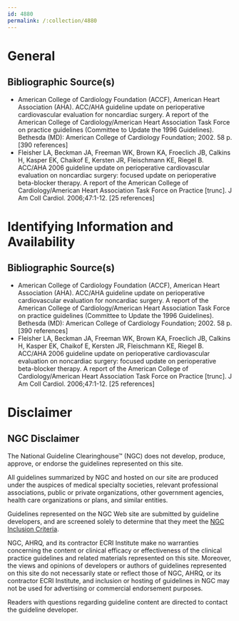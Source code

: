 ```yaml
---
id: 4880
permalink: /:collection/4880
---
```


# General

## Bibliographic Source(s)

- American College of Cardiology Foundation (ACCF), American Heart Association (AHA). ACC/AHA guideline update on perioperative cardiovascular evaluation for noncardiac surgery. A report of the American College of Cardiology/American Heart Association Task Force on practice guidelines (Committee to Update the 1996 Guidelines). Bethesda (MD): American College of Cardiology Foundation; 2002. 58 p. [390 references]
- Fleisher LA, Beckman JA, Freeman WK, Brown KA, Froeclich JB, Calkins H, Kasper EK, Chaikof E, Kersten JR, Fleischmann KE, Riegel B. ACC/AHA 2006 guideline update on perioperative cardiovascular evaluation on noncardiac surgery: focused update on perioperative beta-blocker therapy. A report of the American College of Cardiology/American Heart Association Task Force on Practice [trunc]. J Am Coll Cardiol. 2006;47:1-12. [25 references]

# Identifying Information and Availability

## Bibliographic Source(s)

- American College of Cardiology Foundation (ACCF), American Heart Association (AHA). ACC/AHA guideline update on perioperative cardiovascular evaluation for noncardiac surgery. A report of the American College of Cardiology/American Heart Association Task Force on practice guidelines (Committee to Update the 1996 Guidelines). Bethesda (MD): American College of Cardiology Foundation; 2002. 58 p. [390 references]
- Fleisher LA, Beckman JA, Freeman WK, Brown KA, Froeclich JB, Calkins H, Kasper EK, Chaikof E, Kersten JR, Fleischmann KE, Riegel B. ACC/AHA 2006 guideline update on perioperative cardiovascular evaluation on noncardiac surgery: focused update on perioperative beta-blocker therapy. A report of the American College of Cardiology/American Heart Association Task Force on Practice [trunc]. J Am Coll Cardiol. 2006;47:1-12. [25 references]

# Disclaimer

## NGC Disclaimer

The National Guideline Clearinghouse™ (NGC) does not develop, produce, approve, or endorse the guidelines represented on this site.

All guidelines summarized by NGC and hosted on our site are produced under the auspices of medical specialty societies, relevant professional associations, public or private organizations, other government agencies, health care organizations or plans, and similar entities.

Guidelines represented on the NGC Web site are submitted by guideline developers, and are screened solely to determine that they meet the [NGC Inclusion Criteria](/help-and-about/summaries/inclusion-criteria).

NGC, AHRQ, and its contractor ECRI Institute make no warranties concerning the content or clinical efficacy or effectiveness of the clinical practice guidelines and related materials represented on this site. Moreover, the views and opinions of developers or authors of guidelines represented on this site do not necessarily state or reflect those of NGC, AHRQ, or its contractor ECRI Institute, and inclusion or hosting of guidelines in NGC may not be used for advertising or commercial endorsement purposes.

Readers with questions regarding guideline content are directed to contact the guideline developer.

